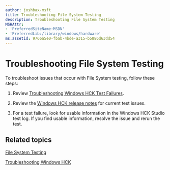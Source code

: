 ```yaml
---
author: joshbax-msft
title: Troubleshooting File System Testing
description: Troubleshooting File System Testing
MSHAttr:
- 'PreferredSiteName:MSDN'
- 'PreferredLib:/library/windows/hardware'
ms.assetid: 9766a5e0-fbab-4bde-a315-b5886d63dd54
---
```


# Troubleshooting File System Testing


To troubleshoot issues that occur with File System testing, follow these steps:

1.  Review [Troubleshooting Windows HCK Test Failures](troubleshooting-windows-hck-test-failures.md).

2.  Review the [Windows HCK release notes](http://go.microsoft.com/fwlink/p/?linkid=236110) for current test issues.

3.  For a test failure, look for usable information in the Windows HCK Studio test log. If you find usable information, resolve the issue and rerun the test.

## Related topics


[File System Testing](file-system-testing.md)

[Troubleshooting Windows HCK](troubleshooting-windows-hck.md)

 

 







